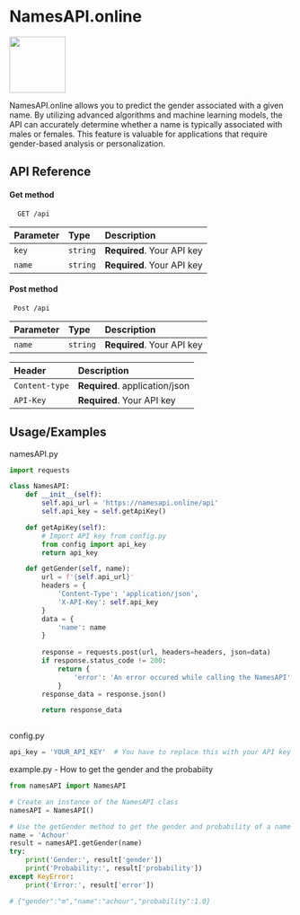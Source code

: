 
# NamesAPI.online 
<img src="https://namesapi.online/logo.png" height="100">



NamesAPI.online allows you to predict the gender associated with a given name. By utilizing advanced algorithms and machine learning models, the API can accurately determine whether a name is typically associated with males or females. This feature is valuable for applications that require gender-based analysis or personalization.



## API Reference

#### Get method

```http
  GET /api
```

| Parameter | Type     | Description                |
| :-------- | :------- | :------------------------- |
| `key` | `string` | **Required**. Your API key |
| `name` | `string` | **Required**. Your API key |


#### Post method

```http
 Post /api
```

| Parameter | Type     | Description                |
| :-------- | :------- | :------------------------- |
| `name` | `string` | **Required**. Your API key |

| Header | Description     | 
| :-------- | :------- | 
| `Content-type` | **Required**. application/json
| `API-Key` |  **Required**. Your API key







## Usage/Examples

namesAPI.py

```python
import requests

class NamesAPI:
    def __init__(self):
        self.api_url = 'https://namesapi.online/api'
        self.api_key = self.getApiKey()

    def getApiKey(self):
        # Import API key from config.py
        from config import api_key
        return api_key

    def getGender(self, name):
        url = f'{self.api_url}'
        headers = {
            'Content-Type': 'application/json',
            'X-API-Key': self.api_key
        }
        data = {
            'name': name
        }
        
        response = requests.post(url, headers=headers, json=data)
        if response.status_code != 200:
            return {
                'error': 'An error occured while calling the NamesAPI'
            }
        response_data = response.json()

        return response_data
      
```

config.py

```python
api_key = 'YOUR_API_KEY'  # You have to replace this with your API key !
```

example.py - How to get the gender and the probabiity

```python
from namesAPI import NamesAPI

# Create an instance of the NamesAPI class
namesAPI = NamesAPI()

# Use the getGender method to get the gender and probability of a name
name = 'Achour'
result = namesAPI.getGender(name)
try:
    print('Gender:', result['gender'])
    print('Probability:', result['probability'])
except KeyError:
    print('Error:', result['error'])

# {"gender":"m","name":"achour","probability":1.0}
```




